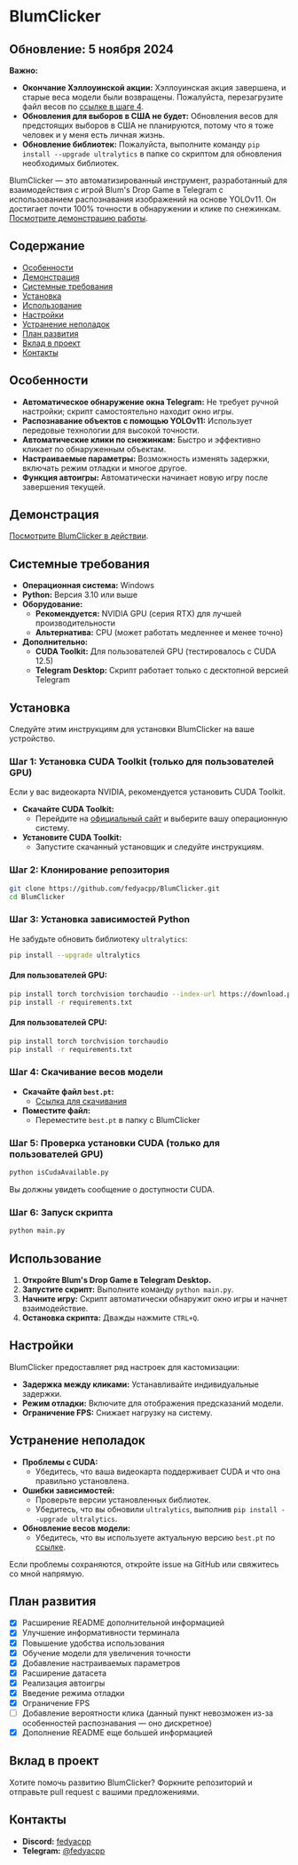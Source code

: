 # BlumClicker

## Обновление: 5 ноября 2024

**Важно:**

- **Окончание Хэллоуинской акции:** Хэллоуинская акция завершена, и старые веса модели были возвращены. Пожалуйста, перезагрузите файл весов по [ссылке в шаге 4](#установка).
- **Обновления для выборов в США не будет:** Обновления весов для предстоящих выборов в США не планируются, потому что я тоже человек и у меня есть личная жизнь.
- **Обновление библиотек:** Пожалуйста, выполните команду `pip install --upgrade ultralytics` в папке со скриптом для обновления необходимых библиотек.

BlumClicker — это автоматизированный инструмент, разработанный для взаимодействия с игрой Blum's Drop Game в Telegram с использованием распознавания изображений на основе YOLOv11. Он достигает почти 100% точности в обнаружении и клике по снежинкам. [Посмотрите демонстрацию работы](https://photos.app.goo.gl/caVfEjbUsoawek9J8).

## Содержание

- [Особенности](#особенности)
- [Демонстрация](#демонстрация)
- [Системные требования](#системные-требования)
- [Установка](#установка)
- [Использование](#использование)
- [Настройки](#настройки)
- [Устранение неполадок](#устранение-неполадок)
- [План развития](#план-развития)
- [Вклад в проект](#вклад-в-проект)
- [Контакты](#контакты)

## Особенности

- **Автоматическое обнаружение окна Telegram:** Не требует ручной настройки; скрипт самостоятельно находит окно игры.
- **Распознавание объектов с помощью YOLOv11:** Использует передовые технологии для высокой точности.
- **Автоматические клики по снежинкам:** Быстро и эффективно кликает по обнаруженным объектам.
- **Настраиваемые параметры:** Возможность изменять задержки, включать режим отладки и многое другое.
- **Функция автоигры:** Автоматически начинает новую игру после завершения текущей.

## Демонстрация

[Посмотрите BlumClicker в действии](https://photos.app.goo.gl/caVfEjbUsoawek9J8).

## Системные требования

- **Операционная система:** Windows
- **Python:** Версия 3.10 или выше
- **Оборудование:**
  - **Рекомендуется:** NVIDIA GPU (серия RTX) для лучшей производительности
  - **Альтернатива:** CPU (может работать медленнее и менее точно)
- **Дополнительно:**
  - **CUDA Toolkit:** Для пользователей GPU (тестировалось с CUDA 12.5)
  - **Telegram Desktop:** Скрипт работает только с десктопной версией Telegram

## Установка

Следуйте этим инструкциям для установки BlumClicker на ваше устройство.

### Шаг 1: Установка CUDA Toolkit (только для пользователей GPU)

Если у вас видеокарта NVIDIA, рекомендуется установить CUDA Toolkit.

- **Скачайте CUDA Toolkit:**
  - Перейдите на [официальный сайт](https://developer.nvidia.com/cuda-downloads) и выберите вашу операционную систему.
- **Установите CUDA Toolkit:**
  - Запустите скачанный установщик и следуйте инструкциям.

### Шаг 2: Клонирование репозитория

```bash
git clone https://github.com/fedyacpp/BlumClicker.git
cd BlumClicker
```

### Шаг 3: Установка зависимостей Python

Не забудьте обновить библиотеку `ultralytics`:

```bash
pip install --upgrade ultralytics
```

#### Для пользователей GPU:

```bash
pip install torch torchvision torchaudio --index-url https://download.pytorch.org/whl/cu121
pip install -r requirements.txt
```

#### Для пользователей CPU:

```bash
pip install torch torchvision torchaudio
pip install -r requirements.txt
```

### Шаг 4: Скачивание весов модели

- **Скачайте файл `best.pt`:**
  - [Ссылка для скачивания](https://drive.google.com/file/d/1lUTl4GulseoWs_vhPnYp0qkIYaumKMNg/view?usp=sharing)
- **Поместите файл:**
  - Переместите `best.pt` в папку с BlumClicker

### Шаг 5: Проверка установки CUDA (только для пользователей GPU)

```bash
python isCudaAvailable.py
```

Вы должны увидеть сообщение о доступности CUDA.

### Шаг 6: Запуск скрипта

```bash
python main.py
```

## Использование

1. **Откройте Blum's Drop Game в Telegram Desktop.**
2. **Запустите скрипт:** Выполните команду `python main.py`.
3. **Начните игру:** Скрипт автоматически обнаружит окно игры и начнет взаимодействие.
4. **Остановка скрипта:** Дважды нажмите `CTRL+Q`.

## Настройки

BlumClicker предоставляет ряд настроек для кастомизации:

- **Задержка между кликами:** Устанавливайте индивидуальные задержки.
- **Режим отладки:** Включите для отображения предсказаний модели.
- **Ограничение FPS:** Снижает нагрузку на систему.

## Устранение неполадок

- **Проблемы с CUDA:**
  - Убедитесь, что ваша видеокарта поддерживает CUDA и что она правильно установлена.
- **Ошибки зависимостей:**
  - Проверьте версии установленных библиотек.
  - Убедитесь, что вы обновили `ultralytics`, выполнив `pip install --upgrade ultralytics`.
- **Обновление весов модели:**
  - Убедитесь, что вы используете актуальную версию `best.pt` по [ссылке](https://drive.google.com/file/d/1lUTl4GulseoWs_vhPnYp0qkIYaumKMNg/view?usp=sharing).

Если проблемы сохраняются, откройте issue на GitHub или свяжитесь со мной напрямую.

## План развития

- [x] Расширение README дополнительной информацией
- [x] Улучшение информативности терминала
- [x] Повышение удобства использования
- [x] Обучение модели для увеличения точности
- [x] Добавление настраиваемых параметров
- [x] Расширение датасета
- [x] Реализация автоигры
- [x] Введение режима отладки
- [x] Ограничение FPS
- [ ] Добавление вероятности клика (данный пункт невозможен из-за особенностей распознавания — оно дискретное)
- [x] Дополнение README еще большей информацией

## Вклад в проект

Хотите помочь развитию BlumClicker? Форкните репозиторий и отправьте pull request с вашими предложениями.

## Контакты

- **Discord:** [fedyacpp](https://discord.com/users/fedyacpp)
- **Telegram:** [@fedyacpp](https://t.me/fedyacpp)
